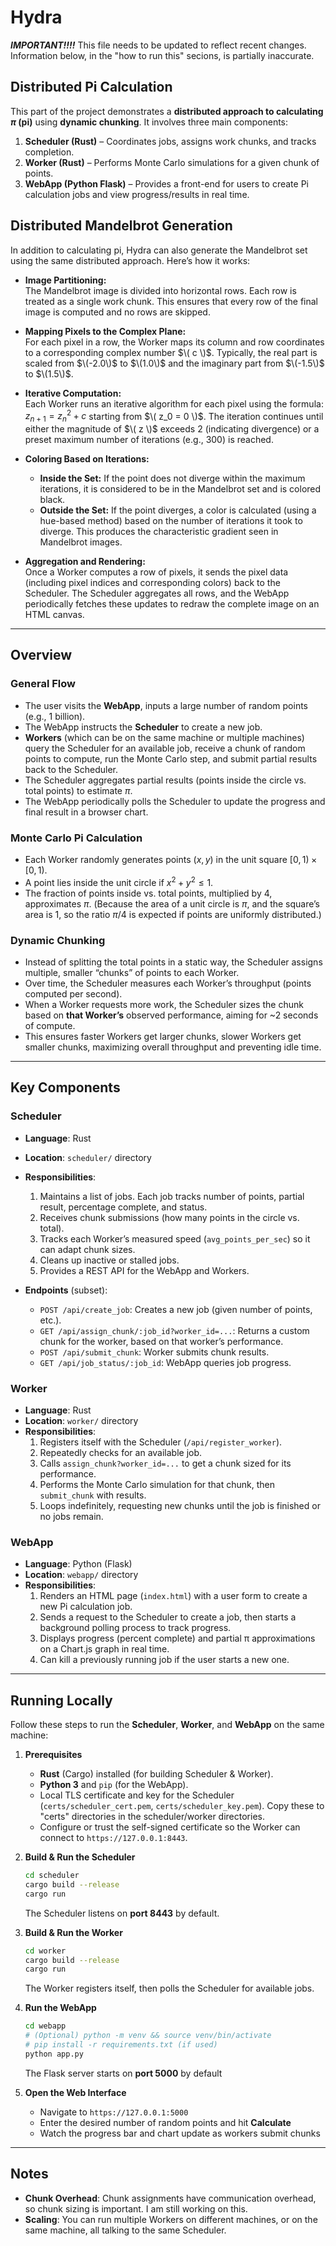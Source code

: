# Hydra

***IMPORTANT!!!!*** This file needs to be updated to reflect recent changes. Information below, in the "how to run this" secions, is partially inaccurate.

## Distributed Pi Calculation

This part of the project demonstrates a **distributed approach to calculating $\pi$ (pi)** using **dynamic chunking**. It involves three main components:

1. **Scheduler (Rust)** – Coordinates jobs, assigns work chunks, and tracks completion.  
2. **Worker (Rust)** – Performs Monte Carlo simulations for a given chunk of points.  
3. **WebApp (Python Flask)** – Provides a front-end for users to create Pi calculation jobs and view progress/results in real time.

## Distributed Mandelbrot Generation

In addition to calculating pi, Hydra can also generate the Mandelbrot set using the same distributed approach. Here’s how it works:

- **Image Partitioning:**  
  The Mandelbrot image is divided into horizontal rows. Each row is treated as a single work chunk. This ensures that every row of the final image is computed and no rows are skipped.

- **Mapping Pixels to the Complex Plane:**  
  For each pixel in a row, the Worker maps its column and row coordinates to a corresponding complex number $\( c \)$. Typically, the real part is scaled from $\(-2.0\)$ to $\(1.0\)$ and the imaginary part from $\(-1.5\)$ to $\(1.5\)$.

- **Iterative Computation:**  
  Each Worker runs an iterative algorithm for each pixel using the formula:  
  $z_{n+1} = z_n^2 + c$
  starting from $\( z_0 = 0 \)$. The iteration continues until either the magnitude of $\( z \)$ exceeds 2 (indicating divergence) or a preset maximum number of iterations (e.g., 300) is reached.

- **Coloring Based on Iterations:**  
  - **Inside the Set:** If the point does not diverge within the maximum iterations, it is considered to be in the Mandelbrot set and is colored black.
  - **Outside the Set:** If the point diverges, a color is calculated (using a hue-based method) based on the number of iterations it took to diverge. This produces the characteristic gradient seen in Mandelbrot images.

- **Aggregation and Rendering:**  
  Once a Worker computes a row of pixels, it sends the pixel data (including pixel indices and corresponding colors) back to the Scheduler. The Scheduler aggregates all rows, and the WebApp periodically fetches these updates to redraw the complete image on an HTML canvas.

---

## Overview

### General Flow

- The user visits the **WebApp**, inputs a large number of random points (e.g., 1 billion).
- The WebApp instructs the **Scheduler** to create a new job.
- **Workers** (which can be on the same machine or multiple machines) query the Scheduler for an available job, receive a chunk of random points to compute, run the Monte Carlo step, and submit partial results back to the Scheduler.
- The Scheduler aggregates partial results (points inside the circle vs. total points) to estimate $\pi$.
- The WebApp periodically polls the Scheduler to update the progress and final result in a browser chart.

### Monte Carlo Pi Calculation

- Each Worker randomly generates points $(x, y)$ in the unit square $[0,1) \times [0,1)$.
- A point lies inside the unit circle if $x^2 + y^2 \leq 1$.
- The fraction of points inside vs. total points, multiplied by 4, approximates $\pi$. (Because the area of a unit circle is $\pi$, and the square’s area is 1, so the ratio $\pi / 4$ is expected if points are uniformly distributed.)

### Dynamic Chunking

- Instead of splitting the total points in a static way, the Scheduler assigns multiple, smaller “chunks” of points to each Worker.
- Over time, the Scheduler measures each Worker’s throughput (points computed per second).
- When a Worker requests more work, the Scheduler sizes the chunk based on **that Worker’s** observed performance, aiming for ~2 seconds of compute.
- This ensures faster Workers get larger chunks, slower Workers get smaller chunks, maximizing overall throughput and preventing idle time.

---

## Key Components

### Scheduler

- **Language**: Rust
- **Location**: `scheduler/` directory
- **Responsibilities**:
  1. Maintains a list of jobs. Each job tracks number of points, partial result, percentage complete, and status.
  2. Receives chunk submissions (how many points in the circle vs. total).
  3. Tracks each Worker’s measured speed (`avg_points_per_sec`) so it can adapt chunk sizes.
  4. Cleans up inactive or stalled jobs.
  5. Provides a REST API for the WebApp and Workers.

- **Endpoints** (subset):
  - `POST /api/create_job`: Creates a new job (given number of points, etc.).
  - `GET /api/assign_chunk/:job_id?worker_id=...`: Returns a custom chunk for the worker, based on that worker’s performance.
  - `POST /api/submit_chunk`: Worker submits chunk results.
  - `GET /api/job_status/:job_id`: WebApp queries job progress.

### Worker

- **Language**: Rust
- **Location**: `worker/` directory
- **Responsibilities**:
  1. Registers itself with the Scheduler (`/api/register_worker`).
  2. Repeatedly checks for an available job.
  3. Calls `assign_chunk?worker_id=...` to get a chunk sized for its performance.
  4. Performs the Monte Carlo simulation for that chunk, then `submit_chunk` with results.
  5. Loops indefinitely, requesting new chunks until the job is finished or no jobs remain.

### WebApp

- **Language**: Python (Flask)
- **Location**: `webapp/` directory
- **Responsibilities**:
  1. Renders an HTML page (`index.html`) with a user form to create a new Pi calculation job.
  2. Sends a request to the Scheduler to create a job, then starts a background polling process to track progress.
  3. Displays progress (percent complete) and partial π approximations on a Chart.js graph in real time.
  4. Can kill a previously running job if the user starts a new one.

---

## Running Locally

Follow these steps to run the **Scheduler**, **Worker**, and **WebApp** on the same machine:

1. **Prerequisites**
   - **Rust** (Cargo) installed (for building Scheduler & Worker).
   - **Python 3** and `pip` (for the WebApp).
   - Local TLS certificate and key for the Scheduler (`certs/scheduler_cert.pem`, `certs/scheduler_key.pem`). Copy these to "certs" directories in the scheduler/worker directories.
   - Configure or trust the self-signed certificate so the Worker can connect to `https://127.0.0.1:8443`.

2. **Build & Run the Scheduler**
   ```bash
   cd scheduler
   cargo build --release
   cargo run
   ```
   The Scheduler listens on **port 8443** by default.

3. **Build & Run the Worker**
   ```bash
   cd worker
   cargo build --release
   cargo run
   ```
   The Worker registers itself, then polls the Scheduler for available jobs.
   
4. **Run the WebApp**
   ```bash
   cd webapp
   # (Optional) python -m venv && source venv/bin/activate
   # pip install -r requirements.txt (if used)
   python app.py
   ```
   The Flask server starts on **port 5000** by default
   
5. **Open the Web Interface**
   - Navigate to ```https://127.0.0.1:5000```
   - Enter the desired number of random points and hit **Calculate**
   - Watch the progress bar and chart update as workers submit chunks

---

## Notes

- **Chunk Overhead**: Chunk assignments have communication overhead, so chunk sizing is important. I am still working on this.
- **Scaling**: You can run multiple Workers on different machines, or on the same machine, all talking to the same Scheduler.
